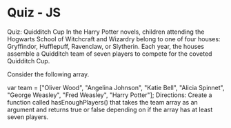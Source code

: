# Quiz - JS
 Quiz: Quidditch Cup
In the Harry Potter novels, children attending the Hogwarts School of Witchcraft and Wizardry belong to one of four houses: Gryffindor, Hufflepuff, Ravenclaw, or Slytherin. Each year, the houses assemble a Quidditch team of seven players to compete for the coveted Quidditch Cup.

Consider the following array.

var team = ["Oliver Wood", "Angelina Johnson", "Katie Bell", "Alicia Spinnet", "George Weasley", "Fred Weasley", "Harry Potter"];
Directions:
Create a function called hasEnoughPlayers() that takes the team array as an argument and returns true or false depending on if the array has at least seven players.
